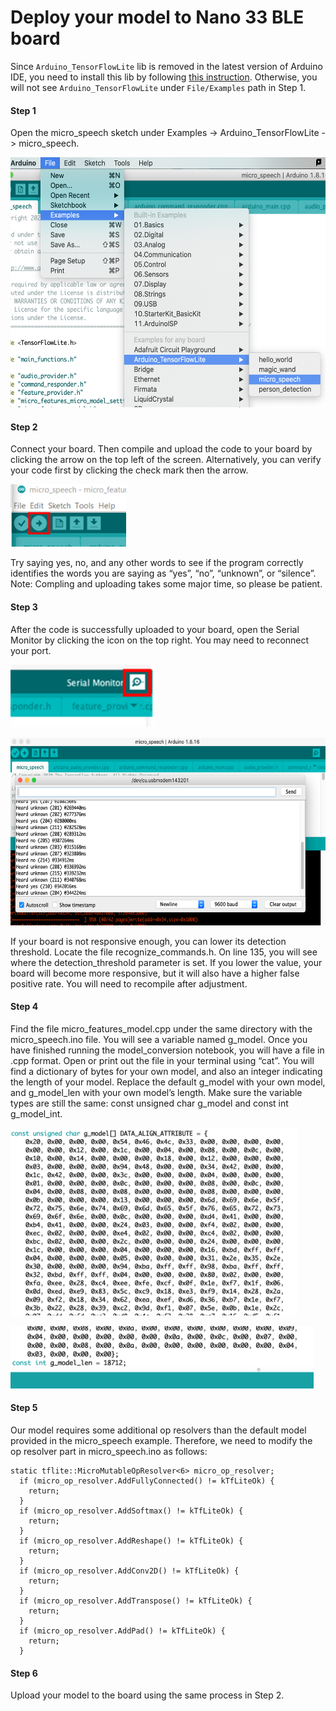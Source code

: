 # Deploy your model to Nano 33 BLE board

Since `Arduino_TensorFlowLite` lib is removed in the latest version of Arduino IDE, you need to install this lib by following [this instruction](https://github.com/tensorflow/tflite-micro-arduino-examples?tab=readme-ov-file#github). Otherwise, you will not see `Arduino_TensorFlowLite` under `File/Examples` path in Step 1.

#### Step 1
Open the micro_speech sketch under Examples -> Arduino_TensorFlowLite -> micro_speech. 
<p align="left">
  <img src= "./images/open_micro_speech.png" height="400" class="left" />
</p>

#### Step 2
Connect your board. Then compile and upload the code to your board by clicking the arrow on the top left of the screen. Alternatively, you can verify your code first by clicking the check mark then the arrow. 
<p align="left">
  <img src= "./images/left_arrow.png" height="100" class="left" />
</p>
Try saying yes, no, and any other words to see if the program correctly identifies the words you are saying as “yes”, “no”, “unknown”, or “silence”. Note: Compling and uploading takes some major time, so please be patient. 

#### Step 3
After the code is successfully uploaded to your board, open the Serial Monitor by clicking the icon on the top right. You may need to reconnect your port.
<p align="left">
  <img src= "./images/serial_monitor_icon.png" height="100" class="left" />
</p>
<p align="left">
  <img src= "./images/serial_monitor.png" height="300" class="left" />
</p>
If your board is not responsive enough, you can lower its detection threshold. Locate the file recognize_commands.h. On line 135, you will see where the detection_threshold parameter is set. If you lower the value, your board will become more responsive, but it will also have a higher false positive rate. You will need to recompile after adjustment.

#### Step 4
Find the file micro_features_model.cpp under the same directory with the micro_speech.ino file. You will see a variable named g_model. Once you have finished running the model_conversion  notebook, you will have a file in .cpp format. Open or print out the file in your terminal using “cat”. You will find a dictionary of bytes for your own model, and also an integer indicating the length of your model. Replace the default g_model with your own model, and g_model_len with your own model’s length. Make sure the variable types are still the same: const unsigned char g_model and const int g_model_int.
<p align="left">
  <img src= "./images/model_top.png" height="300" class="left" />
</p>
<p align="left">
  <img src= "./images/model_bottom.png" height="100" class="left" />
</p>




#### Step 5
Our model requires some additional op resolvers than the default model provided in the micro_speech example. Therefore, we need to modify the op resolver part in micro_speech.ino as follows:
```
static tflite::MicroMutableOpResolver<6> micro_op_resolver; 
  if (micro_op_resolver.AddFullyConnected() != kTfLiteOk) {
    return;
  }
  if (micro_op_resolver.AddSoftmax() != kTfLiteOk) {
    return;
  }
  if (micro_op_resolver.AddReshape() != kTfLiteOk) {
    return;
  }
  if (micro_op_resolver.AddConv2D() != kTfLiteOk) {
    return;
  }
  if (micro_op_resolver.AddTranspose() != kTfLiteOk) {
    return;
  }
  if (micro_op_resolver.AddPad() != kTfLiteOk) {
    return;
  }

```
#### Step 6
Upload your model to the board using the same process in Step 2.
